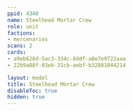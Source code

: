```yaml
---
ppid: 4340
name: Steelhead Mortar Crew
role: unit
factions:
- mercenaries
scans: 2
cards:
- a9eb626d-5ac3-334c-8ddf-a8e7e9722aaa
- 22b9a88f-03eb-31cb-aebf-b32881844214

layout: model
title: Steelhead Mortar Crew
disableToc: true
hidden: true
---
```

